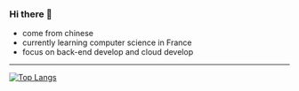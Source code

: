 ### Hi there 👋

- come from chinese
- currently learning computer science in France
- focus on back-end develop and cloud develop

---

[![Top Langs](https://github-readme-stats.vercel.app/api/top-langs/?username=kagamigawa-kuroe)](https://github.com/anuraghazra/github-readme-stats)

<!--
**kagamigawa-kuroe/kagamigawa-kuroe** is a ✨ _special_ ✨ repository because its `README.md` (this file) appears on your GitHub profile.

Here are some ideas to get you started:

- 🔭 I’m currently working on ...

- 👯 I’m looking to collaborate on ...
- 🤔 I’m looking for help with ...
- 💬 Ask me about ...
- 📫 How to reach me: ...
- 😄 Pronouns: ...
- ⚡ Fun fact: ...
-->
